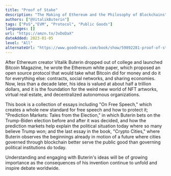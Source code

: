 ```yaml
---
title: "Proof of Stake"
description: "The Making of Ethereum and the Philosophy of Blockchains"
authors: ["@VitalikButerin"]
tags: ["PoS","EVM", "Protocol", "Public Goods"]
languages: []
url: "https://amzn.to/3vDoDaX"
dateAdded: 2023-01-05
level: "All"
alternateUrl: "https://www.goodreads.com/book/show/59892281-proof-of-stake"
---
```


After Ethereum creator Vitalik Buterin dropped out of college and launched Bitcoin Magazine, he wrote the Ethereum white paper, which proposed an open source protocol that would take what Bitcoin did for money and do it for everything else: contracts, social networks, and sharing economies. Now, less than a decade later, his idea is valued at about half a trillion dollars, and it is the foundation for the weird new world of NFT artworks, virtual real estate, and decentralized autonomous organizations.

This book is a collection of essays including "On Free Speech," which creates a whole new standard for free speech and how to protect it; "Prediction Markets: Tales from the Election," in which Buterin bets on the Trump-Biden election before and after it was decided, and how the prediction markets help explain the political situation today where so many believe Trump won; and the last essay in the book, "Crypto Cities," where Buterin observes the beginnings already in motion of a future where cities governed through blockchain better serve the public good than governing political institutions do today.

Understanding and engaging with Buterin's ideas will be of growing importance as the consequences of his invention continue to unfold and inspire debate worldwide.
